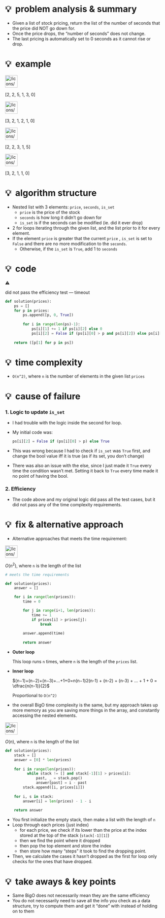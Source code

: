 # 💡  problem analysis & summary

- Given a list of stock pricing, return the list of the number of seconds that the price did NOT go down for.
- Once the price drops, the “number of seconds” does not change.
- The last pricing is automatically set to 0 seconds as it cannot rise or drop.

# 💡  example

<aside>
<img src="/icons/arrow-right-line_gray.svg" alt="/icons/arrow-right-line_gray.svg" width="40px" />

[2, 2, 5, 1, 3, 0]

</aside>

<aside>
<img src="/icons/sign-out_gray.svg" alt="/icons/sign-out_gray.svg" width="40px" />

[3, 2, 1, 2, 1, 0]

</aside>

<aside>
<img src="/icons/arrow-right-line_gray.svg" alt="/icons/arrow-right-line_gray.svg" width="40px" />

[2, 2, 3, 1, 5]

</aside>

<aside>
<img src="/icons/sign-out_gray.svg" alt="/icons/sign-out_gray.svg" width="40px" />

[3, 2, 1, 1, 0]

</aside>

# 💡  algorithm structure

- Nested list with 3 elements: `price`, `seconds`, `is_set`
    - `price` is the price of the stock
    - `seconds` is how long it didn’t go down for
    - `is_set` is if the seconds can be modified (ie. did it ever drop)
- 2 for loops iterating through the given list, and the list prior to it for every element.
- If the element `price` is greater that the current `price` , `is_set` is set to `False` and there are no more modification to the `seconds`.
    - Otherwise, if the `is_set` is `True`, add 1 to `seconds`

# 💡  code

<aside>
⚠️

did not pass the efficiency test — timeout

</aside>

```python
def solution(prices):
    ps = []
    for p in prices:
        ps.append([p, 0, True])
        
        for i in range(len(ps)-1):
            ps[i][1] += 1 if ps[i][2] else 0
            ps[i][2] = False if (ps[i][0] > p and ps[i][2]) else ps[i][2]
            
    return ([p[1] for p in ps])
```

# 💡  time complexity

- `O(n^2)`, where `n` is the number of elements in the given list `prices`

# 💡  cause of failure

### 1. Logic to update `is_set`

- I had trouble with the logic inside the second for loop.
- My initial code was:
    
    ```python
    ps[i][2] = False if (ps[i][0] > p) else True
    ```
    
- This was wrong because I had to check if `is_set` was `True` first, and change the bool value iff it is true (as if its set, you don’t change)
- There was also an issue with the else, since I just made it `True` every time the condition wasn’t met. Setting it back to `True` every time made it no point of having the bool.

### 2. Efficiency

- The code above and my original logic did pass all the test cases, but it did not pass any of the time complexity requirements.

# 💡  fix & alternative approach

- Alternative approaches that meets the time requirement:

<aside>
<img src="/icons/clock_gray.svg" alt="/icons/clock_gray.svg" width="40px" />

$O(n^2)$, where `n` is the length of the list

</aside>

```python
# meets the time requirements

def solution(prices):
    answer = []

    for i in range(len(prices)):
        time = 0

        for j in range(i+1, len(prices)):
            time += 1
            if prices[i] > prices[j]:
                break
        
        answer.append(time)
        
		return answer
```

- **Outer loop**
    
    This loop runs `n` times, where `n` is the length of the `prices` list.
    
- **Inner loop**
    
    $(n−1)+(n−2)+(n−3)+...+1+0=n(n−1)2(n-1) + (n-2) + (n-3) + ... + 1 + 0 = \dfrac{n(n-1)}{2}$
    
    Proportional to `O(n^2)`
    
- the overall BigO time complexity is the same, but my approach takes up more memory as you are saving more things in the array, and constantly accessing the nested elements.

<aside>
<img src="/icons/clock_gray.svg" alt="/icons/clock_gray.svg" width="40px" />

$O(n)$, where `n` is the length of the list

</aside>

```python
def solution(prices):
    stack = []
    answer = [0] * len(prices)
    
    for i in range(len(prices)):
          while stack != [] and stack[-1][1] > prices[i]:
              past, _ = stack.pop()
              answer[past] = i - past
        stack.append([i, prices[i]])
        
    for i, s in stack:
        answer[i] = len(prices) - 1 - i
        
    return answer
```

- You first initialize the empty stack, then make a list with the length of `n`
- Loop through each prices (just index)
    - for each price, we check if its lower than the price at the index stored at the top of the stack (`stack[-1][1]`)
    - then we find the point where it dropped
    - then pop the top element and store the index
    - then store how many “steps” it took to find the dropping point.
- Then, we calculate the cases it hasn’t dropped as the first for loop only checks for the ones that have dropped.

# 💡  take aways & key points

- Same BigO does not necessarily mean they are the same efficiency
- You do not necessarily need to save all the info you check as a data structure, try to compute them and get it “done” with instead of holding on to them
